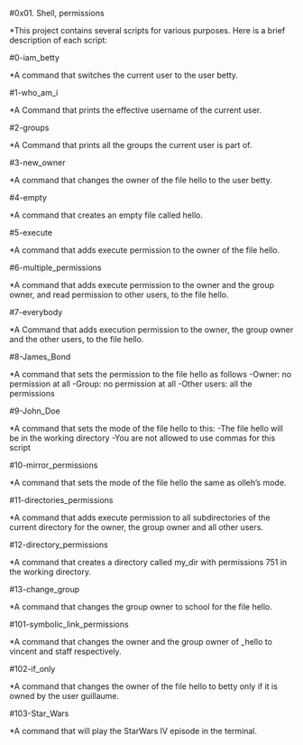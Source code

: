 #0x01. Shell, permissions

*This project contains several scripts for various purposes. Here is a brief description of each script: 

#0-iam_betty

*A command that switches the current user to the user betty.

#1-who_am_i

*A Command that prints the effective username of the current user.

#2-groups

*A Command that prints all the groups the current user is part of.

#3-new_owner

*A command that changes the owner of the file hello to the user betty.

#4-empty

*A command that creates an empty file called hello.

#5-execute

*A command that adds execute permission to the owner of the file hello.

#6-multiple_permissions

*A command that adds execute permission to the owner and the group owner, and read permission to other users, to the file hello.

#7-everybody

*A Command that adds execution permission to the owner, the group owner and the other users, to the file hello.

#8-James_Bond

*A command that sets the permission to the file hello as follows
 -Owner: no permission at all
 -Group: no permission at all
 -Other users: all the permissions

#9-John_Doe

*A command that sets the mode of the file hello to this:
 -The file hello will be in the working directory
 -You are not allowed to use commas for this script

#10-mirror_permissions

*A command that sets the mode of the file hello the same as olleh’s mode.

#11-directories_permissions

*A command that adds execute permission to all subdirectories of the current directory for the owner, the group owner and all other users.

#12-directory_permissions

*A command that creates a directory called my_dir with permissions 751 in the working directory.

#13-change_group

*A command that changes the group owner to school for the file hello.

#101-symbolic_link_permissions

*A command that changes the owner and the group owner of _hello to vincent and staff respectively.

#102-if_only

*A command that changes the owner of the file hello to betty only if it is owned by the user guillaume.

#103-Star_Wars

*A command that will play the StarWars IV episode in the terminal.




